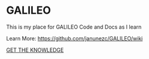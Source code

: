 GALILEO
=======

This is my place for GALILEO Code and Docs as I learn


Learn More: https://github.com/janunezc/GALILEO/wiki

<a href="/janunezc/GALILEO/compare" aria-label="Compare, review, create a pull request" class="minibutton compact primary tooltipped tooltipped-s" data-pjax="">GET THE KNOWLEDGE</a>
